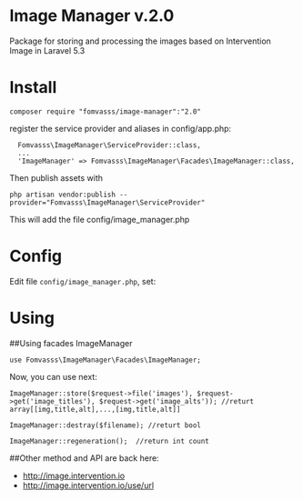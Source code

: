 # Image Manager v.2.0
Package for storing and processing the images based on Intervention Image in Laravel 5.3

# Install
```
composer require "fomvasss/image-manager":"2.0"
```
register the service provider and aliases in config/app.php:
```
  Fomvasss\ImageManager\ServiceProvider::class,
  ...
  'ImageManager' => Fomvasss\ImageManager\Facades\ImageManager::class,
```
Then publish assets with 
```
php artisan vendor:publish --provider="Fomvasss\ImageManager\ServiceProvider"
```
This will add the file config/image_manager.php
# Config  
Edit file `config/image_manager.php`, set:
  
# Using
##Using facades ImageManager
```
use Fomvasss\ImageManager\Facades\ImageManager;
```
Now, you can use next: 
```
ImageManager::store($request->file('images'), $request->get('image_titles'), $request->get('image_alts')); //returt array[[img,title,alt],...,[img,title,alt]]
```
```
ImageManager::destray($filename); //returt bool

```
```
ImageManager::regeneration();  //return int count
```


##Other method and API are back here:
- http://image.intervention.io
- http://image.intervention.io/use/url

